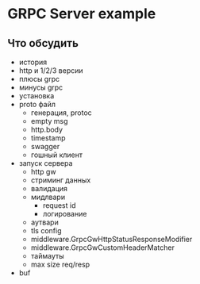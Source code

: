 # GRPC Server example

## Что обсудить
- история
- http и 1/2/3 версии
- плюсы grpc
- минусы grpc
- установка
- proto файл
    - генерация, protoc
    - empty msg
    - http.body
    - timestamp
    - swagger
    - гошный клиент
- запуск сервера
    - http gw
    - стриминг данных
    - валидация
    - мидлвари
        - request id
        - логирование
    - аутвари
    - tls config
    - middleware.GrpcGwHttpStatusResponseModifier
    - middleware.GrpcGwCustomHeaderMatcher
    - таймауты
    - max size req/resp
- buf

